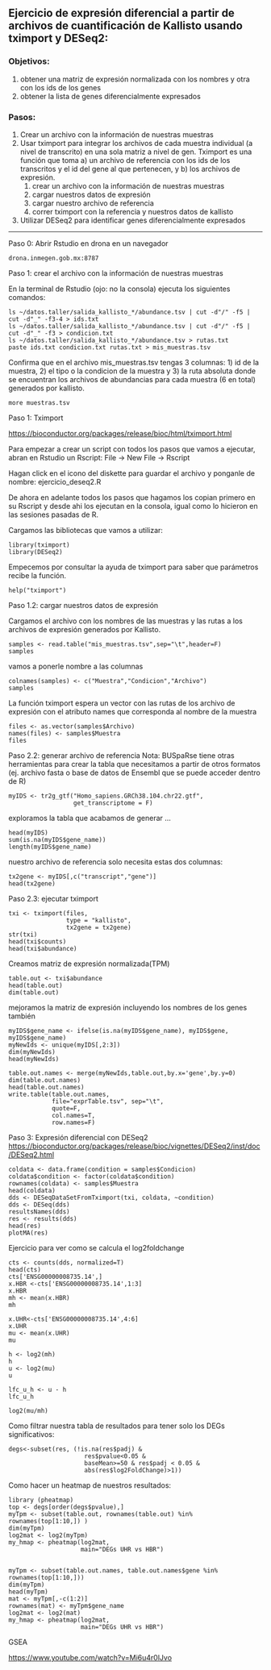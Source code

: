 
## Ejercicio de expresión diferencial a partir de archivos de cuantificación de Kallisto usando tximport y DESeq2:
 
### Objetivos:
1. obtener una matriz de expresión normalizada con los nombres y otra con los ids de los genes
2. obtener la lista de genes diferencialmente expresados 

### Pasos:
1. Crear un archivo con la información de nuestras muestras
2. Usar tximport para integrar los archivos de cada muestra individual (a nivel de transcrito) en una sola matriz a nivel de gen. Tximport es una función que toma a) un archivo de referencia con los ids de los transcritos y el id del gene al que pertenecen, y b) los archivos de expresión.
   1. crear un archivo con la información de nuestras muestras
   2. cargar nuestros datos de expresión
   3. cargar nuestro archivo de referencia
   4. correr tximport con la referencia y nuestros datos de kallisto
3. Utilizar DESeq2 para identificar genes diferencialmente expresados
---
Paso 0: Abrir Rstudio en drona en un navegador
```
drona.inmegen.gob.mx:8787 
```

Paso 1: crear el archivo con la información de nuestras muestras

En la terminal de Rstudio (ojo: no la consola) ejecuta los siguientes comandos:

```
ls ~/datos.taller/salida_kallisto_*/abundance.tsv | cut -d"/" -f5 | cut -d"_" -f3-4 > ids.txt
ls ~/datos.taller/salida_kallisto_*/abundance.tsv | cut -d"/" -f5 | cut -d"_" -f3 > condicion.txt
ls ~/datos.taller/salida_kallisto_*/abundance.tsv > rutas.txt
paste ids.txt condicion.txt rutas.txt > mis_muestras.tsv
```

Confirma que en el archivo mis_muestras.tsv tengas 3 columnas: 1) id de la muestra, 2) el tipo o la condicion de la muestra y 3) la ruta absoluta donde se encuentran los archivos de abundancias para cada muestra (6 en total) generados por kallisto.

```
more muestras.tsv
```


Paso 1: Tximport 

https://bioconductor.org/packages/release/bioc/html/tximport.html

Para empezar a crear un script con todos los pasos que vamos a ejecutar, abran en Rstudio un Rscript:
File -> New File -> Rscript

Hagan click en el icono del diskette para guardar el archivo y ponganle de nombre: ejercicio_deseq2.R

De ahora en adelante todos los pasos que hagamos los copian primero en su Rscript y desde ahi los ejecutan en la consola, igual como lo hicieron en las sesiones pasadas de R.

Cargamos las bibliotecas que vamos a utilizar:

```
library(tximport)
library(DESeq2)
```

Empecemos por consultar la ayuda de tximport para saber que parámetros recibe la función.
```
help("tximport")
```


Paso 1.2: cargar nuestros datos de expresión

Cargamos el archivo con los nombres de las muestras y las rutas a los archivos de expresión generados por Kallisto. 

```
samples <- read.table("mis_muestras.tsv",sep="\t",header=F)
samples
```

vamos a ponerle nombre a las columnas

```
colnames(samples) <- c("Muestra","Condicion","Archivo")
samples
```

La función tximport espera un vector con las rutas de los archivo de expresión con el atributo names que corresponda al nombre de la muestra

```
files <- as.vector(samples$Archivo)
names(files) <- samples$Muestra 
files
```

Paso 2.2: generar archivo de referencia
Nota: BUSpaRse tiene otras herramientas para crear la tabla que necesitamos a partir de otros formatos (ej. archivo fasta o base de datos de Ensembl que se puede acceder dentro de R)

```
myIDS <- tr2g_gtf("Homo_sapiens.GRCh38.104.chr22.gtf",
                  get_transcriptome = F)
```

exploramos la tabla que acabamos de generar ...

```
head(myIDS)
sum(is.na(myIDS$gene_name))
length(myIDS$gene_name)
```

nuestro archivo de referencia solo necesita estas dos columnas:

```
tx2gene <- myIDS[,c("transcript","gene")]
head(tx2gene)
```
 
Paso 2.3: ejecutar tximport

```
txi <- tximport(files, 
                type = "kallisto", 
                tx2gene = tx2gene)
str(txi)
head(txi$counts)
head(txi$abundance)
```

Creamos matriz de expresión normalizada(TPM) 

```
table.out <- txi$abundance
head(table.out)
dim(table.out)
```
 
mejoramos la matriz de expresión incluyendo los nombres de los genes también

```
myIDS$gene_name <- ifelse(is.na(myIDS$gene_name), myIDS$gene, myIDS$gene_name)
myNewIds <- unique(myIDS[,2:3])
dim(myNewIds)
head(myNewIds)

table.out.names <- merge(myNewIds,table.out,by.x='gene',by.y=0)
dim(table.out.names)
head(table.out.names)
write.table(table.out.names, 
            file="exprTable.tsv", sep="\t", 
            quote=F, 
            col.names=T,
            row.names=F)
```

Paso 3: Expresión diferencial con DESeq2  https://bioconductor.org/packages/release/bioc/vignettes/DESeq2/inst/doc/DESeq2.html

```
coldata <- data.frame(condition = samples$Condicion)
coldata$condition <- factor(coldata$condition)
rownames(coldata) <- samples$Muestra
head(coldata)
dds <- DESeqDataSetFromTximport(txi, coldata, ~condition)
dds <- DESeq(dds)
resultsNames(dds)
res <- results(dds)
head(res)
plotMA(res)
```

Ejercicio para ver como se calcula el log2foldchange

```
cts <- counts(dds, normalized=T)
head(cts)
cts['ENSG00000008735.14',]
x.HBR <-cts['ENSG00000008735.14',1:3]
x.HBR
mh <- mean(x.HBR)
mh 

x.UHR<-cts['ENSG00000008735.14',4:6]
x.UHR
mu <- mean(x.UHR)
mu

h <- log2(mh)
h
u <- log2(mu)
u

lfc_u_h <- u - h
lfc_u_h

log2(mu/mh)
```

Como filtrar nuestra tabla de resultados para tener solo los DEGs significativos:

```
degs<-subset(res, (!is.na(res$padj) & 
                     res$pvalue<0.05 & 
                     baseMean>=50 & res$padj < 0.05 & 
                     abs(res$log2FoldChange)>1))
```

Como hacer un heatmap de nuestros resultados:
```
library (pheatmap)
top <- degs[order(degs$pvalue),]
myTpm <- subset(table.out, rownames(table.out) %in% rownames(top[1:10,]) )
dim(myTpm)
log2mat <- log2(myTpm)
my_hmap <- pheatmap(log2mat,
                    main="DEGs UHR vs HBR")


myTpm <- subset(table.out.names, table.out.names$gene %in% rownames(top[1:10,]))
dim(myTpm)
head(myTpm)
mat <- myTpm[,-c(1:2)]
rownames(mat) <- myTpm$gene_name
log2mat <- log2(mat)
my_hmap <- pheatmap(log2mat,
                    main="DEGs UHR vs HBR")
```

GSEA

https://www.youtube.com/watch?v=Mi6u4r0lJvo

